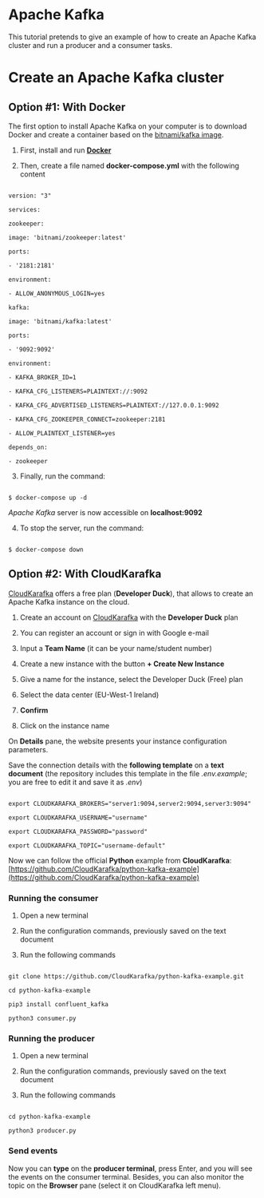 
# Apache Kafka

  

This tutorial pretends to give an example of how to create an Apache Kafka cluster and run a producer and a consumer tasks.

  

# Create an Apache Kafka cluster

  

## Option #1: With Docker

The first option to install Apache Kafka on your computer is to download Docker and create a container based on the [bitnami/kafka image](https://hub.docker.com/r/bitnami/kafka).

  

1. First, install and run **[Docker](https://www.docker.com)**

  

2. Then, create a file named **docker-compose.yml** with the following content

```

version: "3"

services:

zookeeper:

image: 'bitnami/zookeeper:latest'

ports:

- '2181:2181'

environment:

- ALLOW_ANONYMOUS_LOGIN=yes

kafka:

image: 'bitnami/kafka:latest'

ports:

- '9092:9092'

environment:

- KAFKA_BROKER_ID=1

- KAFKA_CFG_LISTENERS=PLAINTEXT://:9092

- KAFKA_CFG_ADVERTISED_LISTENERS=PLAINTEXT://127.0.0.1:9092

- KAFKA_CFG_ZOOKEEPER_CONNECT=zookeeper:2181

- ALLOW_PLAINTEXT_LISTENER=yes

depends_on:

- zookeeper

```

3. Finally, run the command:

```

$ docker-compose up -d

```

*Apache Kafka* server is now accessible on **localhost:9092**

  

4. To stop the server, run the command:

```

$ docker-compose down

```

  

## Option #2: With CloudKarafka

  

[CloudKarafka](https://www.cloudkarafka.com) offers a free plan (**Developer Duck**), that allows to create an Apache Kafka instance on the cloud.

  

1. Create an account on [CloudKarafka](https://www.cloudkarafka.com/) with the **Developer Duck** plan

2. You can register an account or sign in with Google e-mail

3. Input a **Team Name** (it can be your name/student number)

4. Create a new instance with the button **+ Create New Instance**

5. Give a name for the instance, select the Developer Duck (Free) plan

6. Select the data center (EU-West-1 Ireland)

7.  **Confirm**

8. Click on the instance name

  

On **Details** pane, the website presents your instance configuration parameters.

  

Save the connection details with the **following template** on a **text document** (the repository includes this template in the file *.env.example*; you are free to edit it and save it as *.env*)
```

export CLOUDKARAFKA_BROKERS="server1:9094,server2:9094,server3:9094"

export CLOUDKARAFKA_USERNAME="username"

export CLOUDKARAFKA_PASSWORD="password"

export CLOUDKARAFKA_TOPIC="username-default"

```

  

Now we can follow the official **Python** example from **CloudKarafka**: [https://github.com/CloudKarafka/python-kafka-example](https://github.com/CloudKarafka/python-kafka-example)

  

### Running the consumer

1. Open a new terminal

2. Run the configuration commands, previously saved on the text document

3. Run the following commands

```

git clone https://github.com/CloudKarafka/python-kafka-example.git

cd python-kafka-example

pip3 install confluent_kafka

python3 consumer.py

```

  

### Running the producer

1. Open a new terminal

2. Run the configuration commands, previously saved on the text document

3. Run the following commands

```

cd python-kafka-example

python3 producer.py

```

### Send events

Now you can **type** on the **producer terminal**, press Enter, and you will see the events on the consumer terminal. Besides, you can also monitor the topic on the **Browser** pane (select it on CloudKarafka left menu).